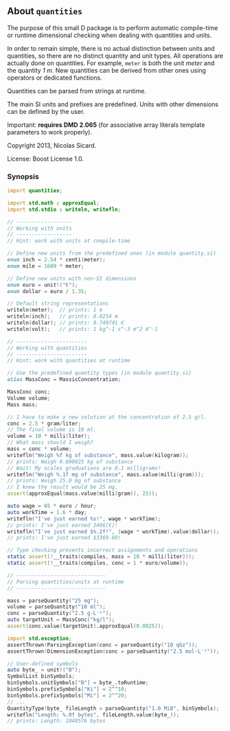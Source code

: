 ## About `quantities`

The purpose of this small D package is to perform automatic compile-time or
runtime dimensional checking when dealing with quantities and units.

In order to remain simple, there is no actual distinction between units and
quantities, so there are no distinct quantity and unit types. All operations
are actually done on quantities. For example, `meter` is both the unit _meter_
and the quantity _1 m_. New quantities can be derived from other ones using
operators or dedicated functions.

Quantities can be parsed from strings at runtime.

The main SI units and prefixes are predefined. Units with other dimensions can
be defined by the user.

Important: **requires DMD 2.065** (for associative array literals template
parameters to work properly).

Copyright 2013, Nicolas Sicard.

License: Boost License 1.0.

### Synopsis

```d
import quantities;

import std.math : approxEqual;
import std.stdio : writeln, writefln;

// ------------------
// Working with units
// ------------------
// Hint: work with units at compile-time

// Define new units from the predefined ones (in module quantity.si)
enum inch = 2.54 * centi(meter);
enum mile = 1609 * meter;

// Define new units with non-SI dimensions
enum euro = unit!("€");
enum dollar = euro / 1.35;

// Default string representations
writeln(meter);  // prints: 1 m
writeln(inch);   // prints: 0.0254 m
writeln(dollar); // prints: 0.740741 €
writeln(volt);   // prints: 1 kg^-1 s^-3 m^2 A^-1 

// -----------------------
// Working with quantities
// -----------------------
// Hint: work with quantities at runtime

// Use the predefined quantity types (in module quantity.si)
alias MassConc = MassicConcentration;

MassConc conc;
Volume volume;
Mass mass;

// I have to make a new solution at the concentration of 2.5 g/l.
conc = 2.5 * gram/liter;
// The final volume is 10 ml.
volume = 10 * milli(liter);
// What mass should I weigh?
mass = conc * volume;
writefln("Weigh %f kg of substance", mass.value(kilogram)); 
// prints: Weigh 0.000025 kg of substance
// Wait! My scales graduations are 0.1 milligrams!
writefln("Weigh %.1f mg of substance", mass.value(milli(gram)));
// prints: Weigh 25.0 mg of substance
// I knew the result would be 25 mg.
assert(approxEqual(mass.value(milli(gram)), 25));

auto wage = 65 * euro / hour;
auto workTime = 1.6 * day;
writefln("I've just earned %s!", wage * workTime);
// prints: I've just earned 2496[€]!
writefln("I've just earned $%.2f!", (wage * workTime).value(dollar));
// prints: I've just earned $3369.60!

// Type checking prevents incorrect assignments and operations
static assert(!__traits(compiles, mass = 10 * milli(liter)));
static assert(!__traits(compiles, conc = 1 * euro/volume));

// -----------------------------
// Parsing quantities/units at runtime
// -----------------------------

mass = parseQuantity("25 mg");
volume = parseQuantity("10 ml");
conc = parseQuantity("2.5 g⋅L⁻¹");
auto targetUnit = MassConc("kg/l");
assert(conc.value(targetUnit).approxEqual(0.0025));

import std.exception;
assertThrown!ParsingException(conc = parseQuantity("10 qGz"));
assertThrown!DimensionException(conc = parseQuantity("2.5 mol⋅L⁻¹"));

// User-defined symbols
auto byte_ = unit!("B");
SymbolList binSymbols;
binSymbols.unitSymbols["B"] = byte_.toRuntime;
binSymbols.prefixSymbols["Ki"] = 2^^10;
binSymbols.prefixSymbols["Mi"] = 2^^20;
// ...
QuantityType!byte_ fileLength = parseQuantity("1.0 MiB", binSymbols);
writefln("Length: %.0f bytes", fileLength.value(byte_));
// prints: Length: 1048576 bytes
```
